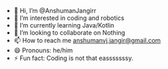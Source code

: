 - 👋 Hi, I’m @AnshumanJangirr
- 👀 I’m interested in coding and robotics
- 🌱 I’m currently learning Java/Kotlin
- 💞️ I’m looking to collaborate on Nothing 
- 📫 How to reach me anshumanvj.jangir@gmail.com
- 😄 Pronouns: he/him
- ⚡ Fun fact: Coding is not that easssssssy.


<!---
AnshumanJangirr/AnshumanJangirr is a ✨ special ✨ repository because its `README.md` (this file) appears on your GitHub profile.
You can click the Preview link to take a look at your changes.
--->
